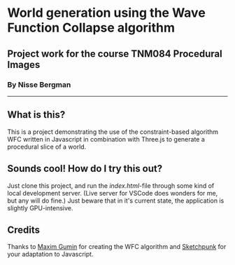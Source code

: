 # World generation using the Wave Function Collapse algorithm

## Project work for the course TNM084 Procedural Images
### By Nisse Bergman

---

## **What is this?**

This is a project demonstrating the use of the constraint-based algorithm WFC written in Javascript in combination with Three.js to generate a procedural slice of a world.

## **Sounds cool! How do I try this out?**

Just clone this project, and run the *index.html*-file through some kind of local development server. (Live server for VSCode does wonders for me, but any will do fine.) Just beware that in it's current state, the application is slightly GPU-intensive.

## **Credits**

Thanks to [Maxim Gumin](https://github.com/mxgmn/WaveFunctionCollapse) for creating the WFC algorithm and [Sketchpunk](https://codepen.io/sketchpunk/pen/oNjwvbM) for your adaptation to Javascript.
